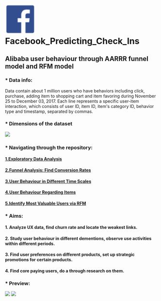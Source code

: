 # <img src="pics/facebook_logo.png" width="100"> Facebook_Predicting_Check_Ins

## Alibaba user behaviour through AARRR funnel model and RFM model


### * Data info:
Data contain about 1 million users who have behaviors including click, purchase, adding item to shopping cart and item favoring during November 25 to December 03, 2017. Each line represents a specific user-item interaction, which consists of user ID, item ID, item's category ID, behavior type and timestamp, separated by commas.

### * Dimensions of the dataset
<img src="pics/dimensions_of_the_dataset.png" width="800"> 

### * Navigating through the repository:

#### [1.Exploratory Data Analysis](https://github.com/paxton615/Alibaba_UserBehavior_Analysis/blob/master/Data%20_Info_%26_EDA.ipynb)

#### [2.Funnel Analysis: Find Conversion Rates](https://github.com/paxton615/Alibaba_UserBehavior_Analysis/blob/master/Funnel%20Analysis_Find%20Conversion%20Rates.ipynb)

#### [3.User Behaviour in Different Time Scales](https://github.com/paxton615/Alibaba_UserBehavior_Analysis/blob/master/User%20Behaviour%20in%20Different%20Time%20Scales.ipynb)

#### [4.User Behaviour Regarding Items](https://github.com/paxton615/Alibaba_UserBehavior_Analysis/blob/master/User%20Behaviour%20Regarding%20Items.ipynb)

#### [5.Identify Most Valuable Users via RFM](https://github.com/paxton615/Alibaba_UserBehavior_Analysis/blob/master/Find%20valuable%20users%20via%20RFM%20theory.ipynb)


### * Aims:

#### 1. Analyze UX data, find churn rate and locate the weakest links.
#### 2. Study user behaviour in different dementions, observe use activities within different periods.
#### 3. Find user preferences on different products, set up strategic promotions for certain products.
#### 4. Find core paying users, do a through research on them.




### * Preview:
<img src="pics/data_info.png" width="800"> 
<img src="pics/funnel_chart.png" width="800"> 